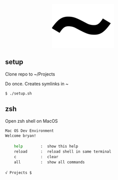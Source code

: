 
<p align="center">
    <img src="res/tilda.png"/>
</p>

## setup

Clone repo to ~/Projects

Do once.  Creates symlinks in ~

```bash
$ ./setup.sh
```

## zsh

Open zsh shell on MacOS

```bash
Mac OS Dev Environment
Welcome bryan!

    help        :  show this help
    reload      :  reload shell in same terminal
    c           :  clear
    all         :  show all commands

√ Projects $
```